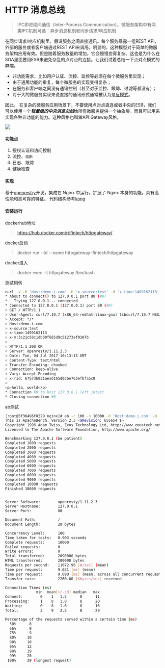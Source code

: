 # HTTP 消息总线
> IPC即进程间通信（Inter-Porcess Communication）。微服务架构中有两类IPC机制可选：异步消息机制和同步请求/响应机制

在同步请求/响应机制里，假设服务之间直接通讯。每个服务暴露一组REST API，外部的服务或者客户端通过REST API来调用。明显的，这种模型对于简单的微服务架构应用有效。但是随着服务数量的增加，它会慢慢变得复杂。这也是为什么在SOA里面要用ESB来避免杂乱的点对点的连接。让我们试着总结一下点对点模式的弊端。

- 非功能需求，比如用户认证、流控、监控等必须在每个微服务里实现；
- 由于通用功能的重复，每个微服务的实现变得复杂；
- 在服务和客户端之间没有通讯控制（甚至对于监控、跟踪、过滤等都没有）；
- 对于大的微服务实现来说直接的通讯形式通常被认为是[反模式](http://www.infoq.com/articles/seven-uservices-antipatterns)。


因此， 在复杂的微服务应用场景下，不要使用点对点直连或者中央的ESB，我们可以使用一个***轻量级的中央消息总线***给所有微服务提供一个抽象层，而且可以用来实现各种非功能的能力。这种风格也叫做API Gateway风格。

![](http://img.dockerinfo.net/2016/07/20160718114652.jpg)

#### 功能点

1. 授权认证和访问控制
1. 流控、`熔断`
1. 日志、跟踪
1. 健康检查


#### 实现

基于[openrestry](https://openresty.org/en/)开发，集成在 Nginx 中运行，扩展了 Nginx 本身的功能。具有高性能和高可靠的特征。
代码结构参考[kong](https://github.com/Mashape/kong)

#### 安装运行

dockerhub地址
> https://hub.docker.com/r/ifintech/httpgateway/

docker启动
> docker run -itd --name httpgateway ifintech/httpgateway

docker进入
> docker exec -it httpgateway /bin/bash

测试用例

```bash
curl -v -H 'Host:demo.i.com' -H 'x-source:test' -H 'x-time:1499162113' -H 'x-m:3c21c58c1db30f685d0c51273ef9107b' 'http://127.0.0.1/'
* About to connect() to 127.0.0.1 port 80 (#0)
*   Trying 127.0.0.1... connected
* Connected to 127.0.0.1 (127.0.0.1) port 80 (#0)
> GET / HTTP/1.1
> User-Agent: curl/7.19.7 (x86_64-redhat-linux-gnu) libcurl/7.19.7 NSS/3.21 Basic ECC zlib/1.2.3 libidn/1.18 libssh2/1.4.2
> Accept: */*
> Host:demo.i.com
> x-source:test
> x-time:1499162113
> x-m:3c21c58c1db30f685d0c51273ef9107b
>
< HTTP/1.1 200 OK
< Server: openresty/1.11.2.3
< Date: Tue, 04 Jul 2017 10:13:13 GMT
< Content-Type: text/html
< Transfer-Encoding: chunked
< Connection: keep-alive
< Vary: Accept-Encoding
< x-rid: 6757db031aead165d03be763efbfabc0
<
<p>hello, world</p>
* Connection #0 to host 127.0.0.1 left intact
* Closing connection #0
```

ab测试
```bash
[root@5f36496f0229 nginx]# ab -c 100 -n 10000 -H 'Host:demo.i.com' -H 'x-source:test' -H 'x-time:1499162113' -H 'x-m:3c21c58c1db30f685d0c51273ef9107b' http://127.0.0.1/
This is ApacheBench, Version 2.3 <$Revision: 655654 $>
Copyright 1996 Adam Twiss, Zeus Technology Ltd, http://www.zeustech.net/
Licensed to The Apache Software Foundation, http://www.apache.org/

Benchmarking 127.0.0.1 (be patient)
Completed 1000 requests
Completed 2000 requests
Completed 3000 requests
Completed 4000 requests
Completed 5000 requests
Completed 6000 requests
Completed 7000 requests
Completed 8000 requests
Completed 9000 requests
Completed 10000 requests
Finished 10000 requests


Server Software:        openresty/1.11.2.3
Server Hostname:        127.0.0.1
Server Port:            80

Document Path:          /
Document Length:        20 bytes

Concurrency Level:      100
Time taken for tests:   0.903 seconds
Complete requests:      10000
Failed requests:        0
Write errors:           0
Total transferred:      2090000 bytes
HTML transferred:       200000 bytes
Requests per second:    11072.90 [#/sec] (mean)
Time per request:       9.031 [ms] (mean)
Time per request:       0.090 [ms] (mean, across all concurrent requests)
Transfer rate:          2260.00 [Kbytes/sec] received

Connection Times (ms)
              min  mean[+/-sd] median   max
Connect:        0    1   1.5      0      11
Processing:     1    8   1.8      8      20
Waiting:        0    8   1.6      8      16
Total:          3    9   2.5      8      29

Percentage of the requests served within a certain time (ms)
  50%      8
  66%      9
  75%      9
  80%     10
  90%     10
  95%     12
  98%     19
  99%     20
 100%     29 (longest request)
```
